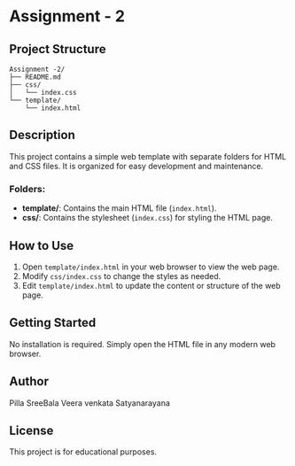 # Assignment - 2

## Project Structure

```
Assignment -2/
├── README.md
├── css/
│   └── index.css
└── template/
    └── index.html
```

## Description
This project contains a simple web template with separate folders for HTML and CSS files. It is organized for easy development and maintenance.

### Folders:
- **template/**: Contains the main HTML file (`index.html`).
- **css/**: Contains the stylesheet (`index.css`) for styling the HTML page.

## How to Use
1. Open `template/index.html` in your web browser to view the web page.
2. Modify `css/index.css` to change the styles as needed.
3. Edit `template/index.html` to update the content or structure of the web page.

## Getting Started
No installation is required. Simply open the HTML file in any modern web browser.

## Author
Pilla SreeBala Veera venkata Satyanarayana

## License
This project is for educational purposes.
